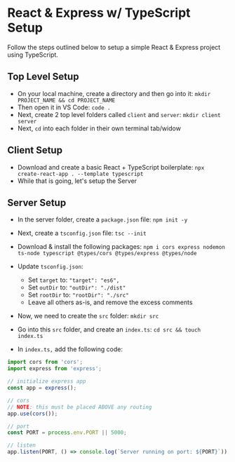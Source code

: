 # React & Express w/ TypeScript Setup

Follow the steps outlined below to setup a simple React & Express project using TypeScript.

## Top Level Setup

- On your local machine, create a directory and then go into it: `mkdir PROJECT_NAME && cd PROJECT_NAME`
- Then open it in VS Code: `code .`
- Next, create 2 top level folders called `client` and `server`: `mkdir client server`
- Next, `cd` into each folder in their own terminal tab/widow

## Client Setup

- Download and create a basic React + TypeScript boilerplate: `npx create-react-app . --template typescript`
- While that is going, let's setup the Server

## Server Setup

- In the server folder, create a `package.json` file: `npm init -y`
- Next, create a `tsconfig.json` file: `tsc --init`
- Download & install the following packages: `npm i cors express nodemon ts-node typescript @types/cors @types/express @types/node`

- Update `tsconfig.json`:
  - Set `target` to: `"target": "es6",`
  - Set `outDir` to: `"outDir": "./dist"`
  - Set `rootDir` to: `"rootDir": "./src"`
  - Leave all others as-is, and remove the excess comments
- Now, we need to create the `src` folder: `mkdir src`
- Go into this `src` folder, and create an `index.ts`: `cd src && touch index.ts`
- In `index.ts,` add the following code:

```javascript
import cors from 'cors';
import express from 'express';

// initialize express app
const app = express();

// cors
// NOTE: this must be placed ABOVE any routing
app.use(cors());

// port
const PORT = process.env.PORT || 5000;

// listen
app.listen(PORT, () => console.log(`Server running on port: ${PORT}`));
```
